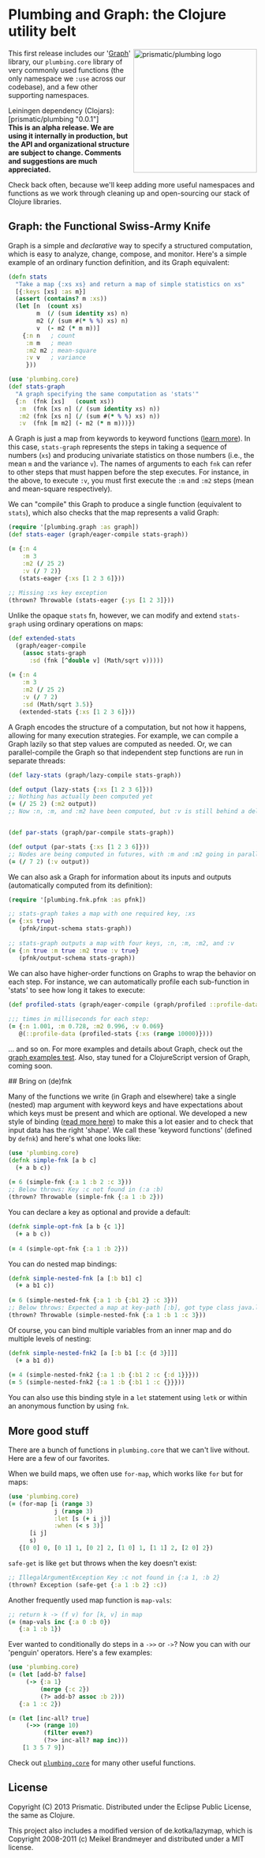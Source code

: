 # Plumbing and Graph: the Clojure utility belt

<img src="https://raw.github.com/wiki/prismatic/plumbing/images/prismatic-swiss-army-knife.png" alt="prismatic/plumbing logo" title="prismatic/plumbing logo" align="right" width="250" />

This first release includes our '[Graph](http://blog.getprismatic.com/blog/2012/10/1/prismatics-graph-at-strange-loop.html)' library, our `plumbing.core` library of very commonly used functions (the only namespace we `:use` across our codebase), and a few other supporting namespaces.  

Leiningen dependency (Clojars): [prismatic/plumbing "0.0.1"]  
**This is an alpha release.  We  are using it internally in production, but the API and organizational structure are subject to change.  Comments and suggestions are much appreciated.**

Check back often, because we'll keep adding more useful namespaces and functions as we work through cleaning up and open-sourcing our stack of Clojure libraries.  

## Graph: the Functional Swiss-Army Knife

Graph is a simple and *declarative* way to specify a structured computation, which is easy to analyze, change, compose, and monitor. Here's a simple example of an ordinary function definition, and its Graph equivalent:

```clojure
(defn stats 
  "Take a map {:xs xs} and return a map of simple statistics on xs"
  [{:keys [xs] :as m}]
  (assert (contains? m :xs))
  (let [n  (count xs)
        m  (/ (sum identity xs) n)
        m2 (/ (sum #(* % %) xs) n) 
        v  (- m2 (* m m))]
    {:n n   ; count   
     :m m   ; mean 
     :m2 m2 ; mean-square
     :v v   ; variance
     }))

(use 'plumbing.core)
(def stats-graph
  "A graph specifying the same computation as 'stats'"
  {:n  (fnk [xs]   (count xs))
   :m  (fnk [xs n] (/ (sum identity xs) n))
   :m2 (fnk [xs n] (/ (sum #(* % %) xs) n))
   :v  (fnk [m m2] (- m2 (* m m)))})   
```

A Graph is just a map from keywords to keyword functions ([learn more](#fnk)).  In this case, `stats-graph` represents the steps in taking a sequence of numbers (`xs`) and producing univariate statistics on those numbers (i.e., the mean `m` and the variance `v`).  The names of arguments to each `fnk` can refer to other steps that must happen before the step executes. For instance, in the above, to execute `:v`, you must first execute the `:m` and `:m2` steps (mean and mean-square respectively).

We can "compile" this Graph to produce a single function (equivalent to `stats`), which also checks that the map represents a valid Graph:

```clojure
(require '[plumbing.graph :as graph])
(def stats-eager (graph/eager-compile stats-graph))

(= {:n 4
	:m 3
	:m2 (/ 25 2)
	:v (/ 7 2)}
   (stats-eager {:xs [1 2 3 6]}))
  
;; Missing :xs key exception
(thrown? Throwable (stats-eager {:ys [1 2 3]}))
```

Unlike the opaque `stats` fn, however, we can modify and extend `stats-graph` using ordinary operations on maps:

```clojure
(def extended-stats  
  (graph/eager-compile 
    (assoc stats-graph
      :sd (fnk [^double v] (Math/sqrt v)))))
	
(= {:n 4
    :m 3
    :m2 (/ 25 2)
    :v (/ 7 2)
    :sd (Math/sqrt 3.5)}
   (extended-stats {:xs [1 2 3 6]}))	
```

A Graph encodes the structure of a computation, but not how it happens, allowing for many execution strategies. For example, we can compile a Graph lazily so that step values are computed as needed.  Or, we can parallel-compile the Graph so that independent step functions are run in separate threads:

```clojure
(def lazy-stats (graph/lazy-compile stats-graph))

(def output (lazy-stats {:xs [1 2 3 6]}))
;; Nothing has actually been computed yet
(= (/ 25 2) (:m2 output))
;; Now :n, :m, and :m2 have been computed, but :v is still behind a delay        


(def par-stats (graph/par-compile stats-graph))

(def output (par-stats {:xs [1 2 3 6]}))
;; Nodes are being computed in futures, with :m and :m2 going in parallel after :n
(= (/ 7 2) (:v output)) 
```	

We can also ask a Graph for information about its inputs and outputs (automatically computed from its definition):

```clojure
(require '[plumbing.fnk.pfnk :as pfnk])

;; stats-graph takes a map with one required key, :xs
(= {:xs true}
   (pfnk/input-schema stats-graph))
  
;; stats-graph outputs a map with four keys, :n, :m, :m2, and :v
(= {:n true :m true :m2 true :v true}
   (pfnk/output-schema stats-graph))
```

We can also have higher-order functions on Graphs to wrap the behavior on each step. For instance, we can automatically profile each sub-function in 'stats' to see how long it takes to execute:

```clojure
(def profiled-stats (graph/eager-compile (graph/profiled ::profile-data stats-graph)))
  
;;; times in milliseconds for each step:
(= {:n 1.001, :m 0.728, :m2 0.996, :v 0.069}
   @(::profile-data (profiled-stats {:xs (range 10000)})))
```

… and so on.  For more examples and details about Graph, check out the [graph examples test](https://github.com/Prismatic/plumbing/blob/master/test/plumbing/graph_examples_test.clj).  Also, stay tuned for a ClojureScript version of Graph, coming soon.

<a name="fnk"/>
## Bring on (de)fnk 

Many of the functions we write (in Graph and elsewhere) take a single (nested) map argument with keyword keys and have expectations about which keys must be present and which are optional. We developed a new style of binding ([read more here](https://github.com/Prismatic/plumbing/tree/master/src/plumbing/fnk)) to make this a lot easier and to check that input data has the right 'shape'. We call these 'keyword functions' (defined by `defnk`) and here's what one looks like:

```clojure
(use 'plumbing.core)
(defnk simple-fnk [a b c] 
  (+ a b c))
  
(= 6 (simple-fnk {:a 1 :b 2 :c 3}))
;; Below throws: Key :c not found in (:a :b)
(thrown? Throwable (simple-fnk {:a 1 :b 2})) 
```

You can declare a key as optional and provide a default:
```clojure
(defnk simple-opt-fnk [a b {c 1}] 
  (+ a b c))
  
(= 4 (simple-opt-fnk {:a 1 :b 2}))   
```

You can do nested map bindings:
```clojure
(defnk simple-nested-fnk [a [:b b1] c] 
  (+ a b1 c))
  
(= 6 (simple-nested-fnk {:a 1 :b {:b1 2} :c 3}))   
;; Below throws: Expected a map at key-path [:b], got type class java.lang.Long
(thrown? Throwable (simple-nested-fnk {:a 1 :b 1 :c 3})) 
```

Of course, you can bind multiple variables from an inner map and do multiple levels of nesting:
```clojure
(defnk simple-nested-fnk2 [a [:b b1 [:c {d 3}]]] 
  (+ a b1 d))
  
(= 4 (simple-nested-fnk2 {:a 1 :b {:b1 2 :c {:d 1}}}))   
(= 5 (simple-nested-fnk2 {:a 1 :b {:b1 1 :c {}}}))
```

You can also use this binding style in a `let` statement using `letk` 
or within an anonymous function by using `fnk`. 


## More good stuff

There are a bunch of functions in `plumbing.core` that we can't live without. Here are a few of our favorites.

When we build maps, we often use `for-map`, which works like `for` but for maps:

```clojure
(use 'plumbing.core)
(= (for-map [i (range 3) 
             j (range 3) 
	         :let [s (+ i j)]
			 :when (< s 3)] 
	  [i j] 
	  s)
   {[0 0] 0, [0 1] 1, [0 2] 2, [1 0] 1, [1 1] 2, [2 0] 2})
```

`safe-get` is like `get` but throws when the key doesn't exist:

```clojure
;; IllegalArgumentException Key :c not found in {:a 1, :b 2} 
(thrown? Exception (safe-get {:a 1 :b 2} :c))
```

Another frequently used map function is `map-vals`:

```clojure
;; return k -> (f v) for [k, v] in map
(= (map-vals inc {:a 0 :b 0})
   {:a 1 :b 1})
```

Ever wanted to conditionally do steps in a `->>` or `->`? Now you can with our
'penguin' operators. Here's a few examples:

```clojure
(use 'plumbing.core)
(= (let [add-b? false]
     (-> {:a 1}
         (merge {:c 2})
         (?> add-b? assoc :b 2)))
   {:a 1 :c 2})

(= (let [inc-all? true]
     (->> (range 10)
          (filter even?)
          (?>> inc-all? map inc)))
	[1 3 5 7 9])
```

Check out [`plumbing.core`](https://github.com/Prismatic/plumbing/blob/master/src/plumbing/core.clj) for many other useful functions.


## License

Copyright (C) 2013 Prismatic.  Distributed under the Eclipse Public License, the same as Clojure.

This project also includes a modified version of de.kotka/lazymap, which is Copyright 2008-2011 (c) Meikel Brandmeyer and distributed under a MIT license.
